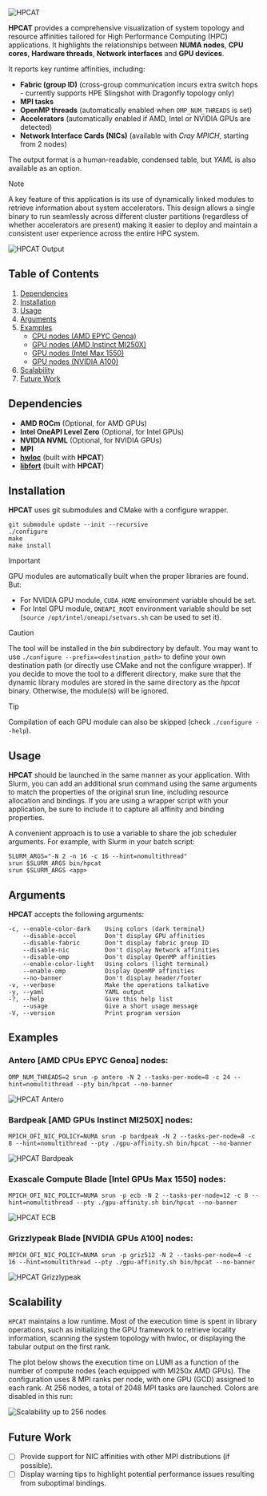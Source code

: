 ![HPCAT](https://github.com/HewlettPackard/hpcat/blob/main/img/hpcat.png?raw=true)

**HPCAT** provides a comprehensive visualization of system topology and resource
affinities tailored for High Performance Computing (HPC) applications. It highlights
the relationships between **NUMA nodes**, **CPU cores**, **Hardware threads**,
**Network interfaces** and **GPU devices**.

It reports key runtime affinities, including:

* **Fabric (group ID)** (cross-group communication incurs extra switch hops - currently supports HPE Slingshot with Dragonfly topology only)
* **MPI tasks**
* **OpenMP threads** (automatically enabled when `OMP_NUM_THREADS` is set)
* **Accelerators** (automatically enabled if AMD, Intel or NVIDIA GPUs are detected)
* **Network Interface Cards (NICs)** (available with *Cray MPICH*, starting from 2 nodes)

The output format is a human-readable, condensed table, but *YAML* is also available
as an option.

> [!NOTE]
> A key feature of this application is its use of dynamically linked modules
> to retrieve information about system accelerators. This design allows a
> single binary to run seamlessly across different cluster partitions (regardless
> of whether accelerators are present) making it easier to deploy and maintain
> a consistent user experience across the entire HPC system.

![HPCAT Output](https://github.com/HewlettPackard/hpcat/blob/main/img/hpcat-main-example.png?raw=true)


Table of Contents
-----------------

1. [Dependencies](#dependencies)
1. [Installation](#installation)
1. [Usage](#usage)
1. [Arguments](#arguments)
1. [Examples](#examples)
   - [CPU nodes (AMD EPYC Genoa)](#antero-amd-cpus-epyc-genoa-nodes)
   - [GPU nodes (AMD Instinct MI250X)](#bardpeak-amd-gpus-instinct-mi250x-nodes)
   - [GPU nodes (Intel Max 1550)](#exascale-compute-blade-intel-gpus-max-1550-nodes)
   - [GPU nodes (NVIDIA A100)](#grizzlypeak-blade-nvidia-gpus-a100-nodes)
1. [Scalability](#scalability)
1. [Future Work](#future-work)


Dependencies
------------

* **AMD ROCm** (Optional, for AMD GPUs)
* **Intel OneAPI Level Zero** (Optional, for Intel GPUs)
* **NVIDIA NVML** (Optional, for NVIDIA GPUs)
* **MPI**
* **[hwloc](https://github.com/open-mpi/hwloc)** (built with **HPCAT**)
* **[libfort](https://github.com/seleznevae/libfort)** (built with **HPCAT**)


Installation
------------

**HPCAT** uses git submodules and CMake with a configure wrapper.

    git submodule update --init --recursive
    ./configure
    make
    make install


> [!IMPORTANT]
> GPU modules are automatically built when the proper libraries are found. But:
> * For NVIDIA GPU module, `CUDA_HOME` environment variable should be set.
> * For Intel GPU module, `ONEAPI_ROOT` environment variable should be set
> (`source /opt/intel/oneapi/setvars.sh` can be used to set it).


> [!CAUTION]
> The tool will be installed in the *bin* subdirectory by default. You may want
> to use  `./configure --prefix=<destination_path>` to define your own destination
> path (or directly use CMake and not the configure wrapper).
> If you decide to move the tool to a different directory, make sure that the
> dynamic library modules are stored in the same directory as the *hpcat* binary.
> Otherwise, the module(s) will be ignored.


> [!TIP]
> Compilation of each GPU module can also be skipped (check `./configure --help`).

Usage
-----

**HPCAT** should be launched in the same manner as your application. With Slurm,
you can add an additional srun command using the same arguments to match the
properties of the original srun line, including resource allocation and bindings.
If you are using a wrapper script with your application, be sure to include it to
capture all affinity and binding properties.

A convenient approach is to use a variable to share the job scheduler arguments.
For example, with Slurm in your batch script:

    SLURM_ARGS="-N 2 -n 16 -c 16 --hint=nomultithread"
    srun $SLURM_ARGS bin/hpcat
    srun $SLURM_ARGS <app>


Arguments
---------

**HPCAT** accepts the following arguments:

    -c, --enable-color-dark    Using colors (dark terminal)
        --disable-accel        Don't display GPU affinities
        --disable-fabric       Don't display fabric group ID
        --disable-nic          Don't display Network affinities
        --disable-omp          Don't display OpenMP affinities
        --enable-color-light   Using colors (light terminal)
        --enable-omp           Display OpenMP affinities
        --no-banner            Don't display header/footer
    -v, --verbose              Make the operations talkative
    -y, --yaml                 YAML output
    -?, --help                 Give this help list
        --usage                Give a short usage message
    -V, --version              Print program version


Examples
--------

### Antero [AMD CPUs EPYC Genoa] nodes:

    OMP_NUM_THREADS=2 srun -p antero -N 2 --tasks-per-node=8 -c 24 --hint=nomultithread --pty bin/hpcat --no-banner

![HPCAT Antero](https://github.com/HewlettPackard/hpcat/blob/main/img/hpcat-antero-example.png?raw=true)


### Bardpeak [AMD GPUs Instinct MI250X] nodes:

    MPICH_OFI_NIC_POLICY=NUMA srun -p bardpeak -N 2 --tasks-per-node=8 -c 8 --hint=nomultithread --pty ./gpu-affinity.sh bin/hpcat --no-banner

![HPCAT Bardpeak](https://github.com/HewlettPackard/hpcat/blob/main/img/hpcat-bardpeak-example.png?raw=true)


### Exascale Compute Blade [Intel GPUs Max 1550] nodes:

    MPICH_OFI_NIC_POLICY=NUMA srun -p ecb -N 2 --tasks-per-node=12 -c 8 --hint=nomultithread --pty ./gpu-affinity.sh bin/hpcat --no-banner

![HPCAT ECB](https://github.com/HewlettPackard/hpcat/blob/main/img/hpcat-ecb-example.png?raw=true)


### Grizzlypeak Blade [NVIDIA GPUs A100] nodes:

    MPICH_OFI_NIC_POLICY=NUMA srun -p griz512 -N 2 --tasks-per-node=4 -c 16 --hint=nomultithread --pty ./gpu-affinity.sh bin/hpcat --no-banner

![HPCAT Grizzlypeak](https://github.com/HewlettPackard/hpcat/blob/main/img/hpcat-grizzlypeak-example.png?raw=true)


Scalability
-----------

`HPCAT` maintains a low runtime. Most of the execution time is spent in library
operations, such as initializing the GPU framework to retrieve locality information,
scanning the system topology with hwloc, or displaying the tabular output on
the first rank.

The plot below shows the execution time on LUMI as a function of the number of
compute nodes (each equipped with MI250x AMD GPUs). The configuration uses 8 MPI
ranks per node, with one GPU (GCD) assigned to each rank. At 256 nodes, a total
of 2048 MPI tasks are launched. Colors are disabled in this run:

![Scalability up to 256 nodes](https://github.com/HewlettPackard/hpcat/blob/main/img/hpcat-scalability.png?raw=true)


Future Work
-----------

- [ ] Provide support for NIC affinities with other MPI distributions (if possible).
- [ ] Display warning tips to highlight potential performance issues resulting from suboptimal bindings.
